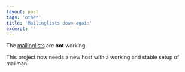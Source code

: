 ```yaml
---
layout: post
tags: 'other'
title: 'Mailinglists down again'
excerpt: ''
---
```


The [mailinglists](/index.html#maillists) are __not__ working.

This project now needs a new host with a working and stable setup of mailman.

